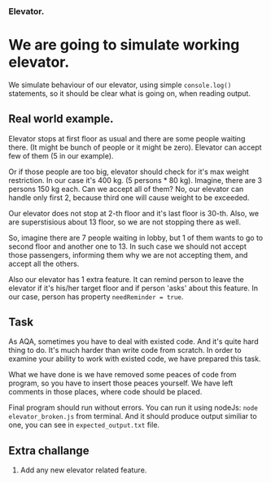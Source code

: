 ### Elevator.
 # We are going to simulate working elevator.
 We simulate behaviour of our elevator, using simple `console.log()` statements, so 
 it should be clear what is going on, when reading output.

## Real world example.
Elevator stops at first floor as usual and there are some people waiting there.
(It might be bunch of people or it might be zero).
Elevator can accept few of them (5 in our example).

Or if those people are too big, elevator should check for it's max weight restriction. In our case it's 400 kg.
(5 persons * 80 kg). Imagine, there are 3 persons 150 kg each. Can we accept all of them?
No, our elevator can handle only first 2, because third one will cause weight to be exceeded.

Our elevator does not stop at 2-th floor and it's last floor is 30-th.
Also, we are superstisious about 13 floor, so we are not stopping there as well.

So, imagine there are 7 people waiting in lobby, but 1 of them wants to go to second floor and another one to 13.
In such case we should not accept those passengers, informing them why we are not accepting them, and accept all the others.

Also our elevator has 1 extra feature. It can remind person to leave the elevator if it's his/her target floor and if
person 'asks' about this feature. In our case, person has property `needReminder = true`.

## Task
As AQA, sometimes you have to deal with existed code.
And it's quite hard thing to do. It's much harder than write code from scratch.
In order to examine your ability to work
with existed code, we have prepared this task.

What we have done is we have removed some peaces of code from program, so you have to insert those peaces yourself.
We have left comments in those places, where code should be placed.

Final program should run without errors. You can run it using nodeJs: `node elevator_broken.js` from terminal.
And it should produce output similiar to one, you can see in `expected_output.txt` file.

## Extra challange
1. Add any new elevator related feature.